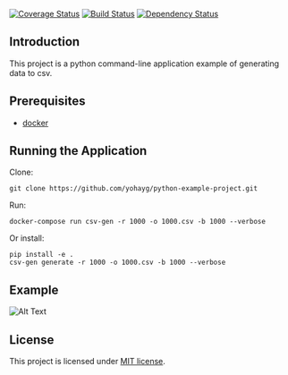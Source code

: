 

[![Coverage Status](https://coveralls.io/repos/github/yohayg/python-generator/badge.svg)](https://coveralls.io/github/yohayg/python-generator)
[![Build Status](https://travis-ci.org/yohayg/python-generator.svg?branch=master)](https://travis-ci.org/yohayg/python-generator)
[![Dependency Status](https://gemnasium.com/badges/github.com/yohayg/python-generator.svg)](https://gemnasium.com/github.com/yohayg/python-generator)

## Introduction

This project is a python command-line application example of generating data to csv.

## Prerequisites

* [docker](https://www.docker.com/)

## Running the Application

Clone:

    git clone https://github.com/yohayg/python-example-project.git
    
Run:

    docker-compose run csv-gen -r 1000 -o 1000.csv -b 1000 --verbose
Or install:
    
    pip install -e .
    csv-gen generate -r 1000 -o 1000.csv -b 1000 --verbose


## Example

![Alt Text](https://raw.githubusercontent.com/yohayg/python-generator/master/docs/images/demo.gif)
    
## License

This project is licensed under [MIT license](http://opensource.org/licenses/MIT).    
